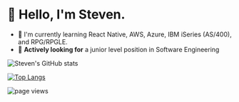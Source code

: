 # 👋 Hello, I'm Steven.
- 📱 I'm currently learning React Native, AWS, Azure, IBM iSeries (AS/400), and RPG/RPGLE.
- 🐣 **Actively looking for** a junior level position in Software Engineering
<!-- - 📫 You can find my contact and resume in my `resume` repository -->

![Steven's GitHub stats](https://github-readme-stats.vercel.app/api?username=shipitsteven&show_icons=true&theme=tokyonight&count_private=true)

[![Top Langs](https://github-readme-stats.vercel.app/api/top-langs/?username=shipitsteven&layout=compact)](https://github.com/anuraghazra/github-readme-stats)

<!-- [![Steven's wakatime stats](https://github-readme-stats.vercel.app/api/wakatime?username=shipitsteven&layout=compact)](https://github.com/anuraghazra/github-readme-stats) -->


![page views](https://komarev.com/ghpvc/?username=shipitsteven&label=visitors)
<!---
shipitsteven/shipitsteven is a ✨ special ✨ repository because its `README.md` (this file) appears on your GitHub profile.
You can click the Preview link to take a look at your changes.
--->
